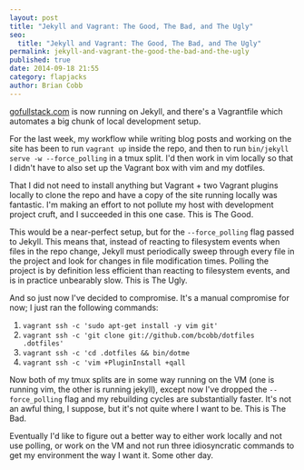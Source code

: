 ```yaml
---
layout: post
title: "Jekyll and Vagrant: The Good, The Bad, and The Ugly"
seo:
  title: "Jekyll and Vagrant: The Good, The Bad, and The Ugly"
permalink: jekyll-and-vagrant-the-good-the-bad-and-the-ugly
published: true
date: 2014-09-18 21:55
category: flapjacks
author: Brian Cobb
---
```


[gofullstack.com](http://gofullstack.com) is now running on Jekyll, and there's a Vagrantfile which automates a big chunk of local development setup.

For the last week, my workflow while writing blog posts and working on the site has been to run `vagrant up` inside the repo, and then to run `bin/jekyll serve -w --force_polling` in a tmux split. I'd then work in vim locally so that I didn't have to also set up the Vagrant box with vim and my dotfiles.

That I did not need to install anything but Vagrant + two Vagrant plugins locally to clone the repo and have a copy of the site running locally was fantastic. I'm making an effort to not pollute my host with development project cruft, and I succeeded in this one case. This is The Good.

This would be a near-perfect setup, but for the `--force_polling` flag passed to Jekyll. This means that, instead of reacting to filesystem events when files in the repo change, Jekyll must periodically sweep through every file in the project and look for changes in file modification times. Polling the project is by definition less efficient than reacting to filesystem events, and is in practice unbearably slow. This is The Ugly.

And so just now I've decided to compromise. It's a manual compromise for now; I just ran the following commands:

1.  `vagrant ssh -c 'sudo apt-get install -y vim git'`
1.  `vagrant ssh -c 'git clone git://github.com/bcobb/dotfiles .dotfiles'`
1.  `vagrant ssh -c 'cd .dotfiles && bin/dotme`
1.  `vagrant ssh -c 'vim +PluginInstall +qall`

Now both of my tmux splits are in some way running on the VM (one is running vim, the other is running jekyll), except now I've dropped the `--force_polling` flag and my rebuilding cycles are substantially faster. It's not an awful thing, I suppose, but it's not quite where I want to be. This is The Bad.

Eventually I'd like to figure out a better way to either work locally and not use polling, or work on the VM and not run three idiosyncratic commands to get my environment the way I want it. Some other day.
